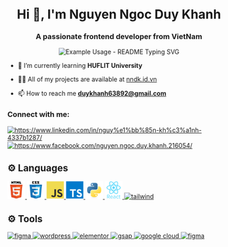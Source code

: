 
<h1 align="center">Hi 👋, I'm Nguyen Ngoc Duy Khanh</h1>
<h3 align="center">A passionate frontend developer from VietNam</h3>
<p align="center">
  <img src="https://readme-typing-svg.demolab.com/?lines=Type+messages+everywhere!;Add+a+bio+to+your+profile!;Add+a+description+to+your+repo!;Make+your+readme+stand+out!&font=Fira%20Code&center=true&width=380&height=50&duration=4000&pause=1000" alt="Example Usage - README Typing SVG">
</p>

- 🌱 I’m currently learning **HUFLIT University**

- 👨‍💻 All of my projects are available at [nndk.id.vn](nndk.id.vn)

- 📫 How to reach me **duykhanh63892@gmail.com**

<h3 align="left">Connect with me:</h3>
<p align="left">
<a href="https://linkedin.com/in/https://www.linkedin.com/in/nguy%e1%bb%85n-kh%c3%a1nh-4337b1287/" target="blank"><img align="center" src="https://raw.githubusercontent.com/rahuldkjain/github-profile-readme-generator/master/src/images/icons/Social/linked-in-alt.svg" alt="https://www.linkedin.com/in/nguy%e1%bb%85n-kh%c3%a1nh-4337b1287/" height="30" width="40" /></a>
<a href="https://fb.com/https://www.facebook.com/nguyen.ngoc.duy.khanh.216054/" target="blank"><img align="center" src="https://raw.githubusercontent.com/rahuldkjain/github-profile-readme-generator/master/src/images/icons/Social/facebook.svg" alt="https://www.facebook.com/nguyen.ngoc.duy.khanh.216054/" height="30" width="40" /></a>
</p>

## ⚙️ Languages

<p align="left"> 
  <a href="https://www.w3.org/html/" target="_blank"> 
    <img src="https://raw.githubusercontent.com/devicons/devicon/master/icons/html5/html5-original-wordmark.svg" alt="html5" width="40" height="40"/> 
  </a>
  <a href="https://www.w3schools.com/css/" target="_blank"> 
    <img src="https://raw.githubusercontent.com/devicons/devicon/master/icons/css3/css3-original-wordmark.svg" alt="css3" width="40" height="40"/> 
  </a> 
  <a href="https://developer.mozilla.org/en-US/docs/Web/JavaScript" target="_blank"> 
    <img src="https://raw.githubusercontent.com/devicons/devicon/master/icons/javascript/javascript-original.svg" alt="javascript" width="40" height="40"/> 
  </a> 
  <a href="https://www.typescriptlang.org/" target="_blank"> 
    <img src="https://raw.githubusercontent.com/devicons/devicon/master/icons/typescript/typescript-original.svg" alt="typescript" width="40" height="40"/> 
  </a> 
  <a href="https://www.python.org" target="_blank"> 
    <img src="https://raw.githubusercontent.com/devicons/devicon/master/icons/python/python-original.svg" alt="python" width="40" height="40"/> 
  </a> 
    <a href="https://reactjs.org/" target="_blank"> 
    <img src="https://raw.githubusercontent.com/devicons/devicon/master/icons/react/react-original-wordmark.svg" alt="react" width="40" height="40"/> 
  </a> 
    <a href="https://tailwindcss.com/" target="_blank"> 
    <img src="https://www.vectorlogo.zone/logos/tailwindcss/tailwindcss-icon.svg" alt="tailwind" width="40" height="40"/> 
  </a> 
</p>

## ⚙️ Tools  


<p align="left">  
  <!-- Figma -->
  <a href="https://www.figma.com/" target="_blank"> 
    <img src="https://www.vectorlogo.zone/logos/figma/figma-icon.svg" alt="figma" width="40" height="40"/> 
  </a> 

  <!-- WordPress -->
  <a href="https://wordpress.org/" target="_blank"> 
    <img src="https://www.vectorlogo.zone/logos/wordpress/wordpress-icon.svg" alt="wordpress" width="40" height="40"/> 
  </a> 
  
  <!-- Elementor -->
  <a href="https://elementor.com/" target="_blank"> 
    <img src="https://www.e-informatique.ch/wp-content/uploads/2019/05/elementor_icon_gradient-100x100.png" alt="elementor" width="40" height="40"/> 
  </a>
  
  <!-- GSAP -->
  <a href="https://greensock.com/gsap/" target="_blank"> 
    <img src="https://raw.githubusercontent.com/gilbarbara/logos/main/logos/greensock-icon.svg" alt="gsap" width="40" height="40"/> 
  </a> 

  <!-- Google Cloud -->
  <a href="https://cloud.google.com/" target="_blank"> 
    <img src="https://www.vectorlogo.zone/logos/google_cloud/google_cloud-icon.svg" alt="google cloud" width="40" height="40"/> 
  </a> 

  <!-- Git -->
  <a href="https://www.git.com/" target="_blank"> 
    <img src="https://avatars.githubusercontent.com/u/18133?s=200&v=4" alt="figma" width="40" height="40"/> 
  </a> 

</p>
